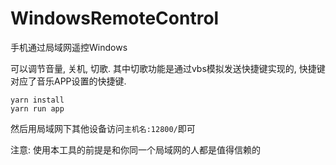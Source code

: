 # WindowsRemoteControl
手机通过局域网遥控Windows

可以调节音量, 关机, 切歌.
其中切歌功能是通过vbs模拟发送快捷键实现的, 快捷键对应了音乐APP设置的快捷键.

```
yarn install
yarn run app
```

然后用局域网下其他设备访问`主机名:12800/`即可

注意: 使用本工具的前提是和你同一个局域网的人都是值得信赖的
